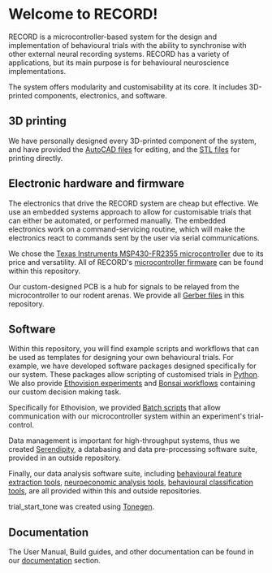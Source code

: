 # Welcome to RECORD!
RECORD is a microcontroller-based system for the design and implementation of behavioural trials with the ability to synchronise with other external neural recording systems. RECORD has a variety of applications, but its main purpose is for behavioural neuroscience implementations.

The system offers modularity and customisability at its core. It includes 3D-printed components, electronics, and software.

## 3D printing
We have personally designed every 3D-printed component of the system, and have provided the [AutoCAD files](https://github.com/rjibanezalcala/RECORD/tree/main/3d-prints/cad) for editing, and the [STL files](https://github.com/rjibanezalcala/RECORD/tree/main/3d-prints/stl) for printing directly. 

## Electronic hardware and firmware
The electronics that drive the RECORD system are cheap but effective. We use an embedded systems approach to allow for customisable trials that can either be automated, or performed manually. The embedded electronics work on a command-servicing routine, which will make the electronics react to commands sent by the user via serial communications.

We chose the [Texas Instruments MSP430-FR2355 microcontroller](https://www.ti.com/tool/MSP-EXP430FR2355) due to its price and versatility. All of RECORD's [microcontroller firmware](https://github.com/rjibanezalcala/RECORD/tree/main/microcontroller) can be found within this repository.

Our custom-designed PCB is a hub for signals to be relayed from the microcontroller to our rodent arenas. We provide all [Gerber files](https://github.com/rjibanezalcala/RECORD/tree/main/pcb) in this repository.

## Software
Within this repository, you will find example scripts and workflows that can be used as templates for designing your own behavioural trials. For example, we have developed software packages designed specifically for our system. These packages allow scripting of customised trials in [Python](https://github.com/rjibanezalcala/RECORD/tree/main/python). We also provide [Ethovision experiments](https://github.com/rjibanezalcala/RECORD/tree/main/ethovision_experiments) and [Bonsai workflows](https://github.com/rjibanezalcala/RECORD/tree/main/bonsai_workflows) containing our custom decision making task.

Specifically for Ethovision, we provided [Batch scripts](https://github.com/rjibanezalcala/RECORD/tree/main/microcontroller/batch_scripts) that allow communication with our microcontroller system within an experiment's trial-control.

Data management is important for high-throughput systems, thus we created [Serendipity](https://github.com/lddavila/UTEP-Brain-Computation-Lab-Remote-Databases-and-Serendipity-App/tree/main/App%20Deployment%20Folder), a databasing and data pre-processing software suite, provided in an outside repository.

Finally, our data analysis software suite, including [behavioural feature extraction tools](https://github.com/atanugiri/Feature-Extraction), [neuroeconomic analysis tools](https://github.com/rjibanezalcala/RECORD/tree/main/data_analysis/neuroeconomic_analysis), [behavioural classification tools](https://github.com/lddavila/UTEP-Brain-Computation-Lab-Remote-Databases-and-Serendipity-App), are all provided within this and outside repositories.

trial_start_tone was created using [Tonegen](https://www.nch.com.au/tonegen/index.html).

## Documentation

The User Manual, Build guides, and other documentation can be found in our [documentation](https://github.com/rjibanezalcala/RECORD/tree/main/documentation) section.
<!--
> Written with [StackEdit](https://stackedit.io/).
-->
<!--stackedit_data:
eyJoaXN0b3J5IjpbMTIzNTUwMDI1Nl19
-->
